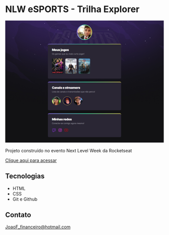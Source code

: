 # NLW eSPORTS - Trilha Explorer

![preview](./.github/preview.png)

Projeto construído no evento Next Level Week da Rocketseat

[Clique aqui para acessar](https://jmoreirafelix.github.io/nlw/)

## Tecnologias

- HTML
- CSS
- Git e Github

## Contato

JoaoF_financeiro@hotmail.com